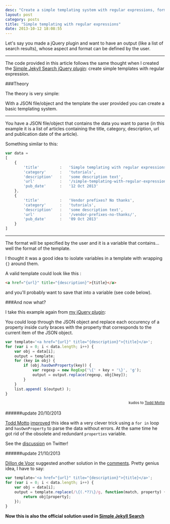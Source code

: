 ```yaml
---
desc: "Create a simple templating system with regular expressions, format, jQuery plugin, JavaScript, template, JSON"
layout: post
category: posts
title: "Simple templating with regular expressions"
date: 2013-10-12 18:08:55
---
```


Let's say you made a jQuery plugin and want to have an output (like a list of search results), whose aspect and format can be defined by the user.

_______________


The code provided in this article follows the same thought when I created the [Simple Jekyll Search jQuery plugin](/simple-jekyll-search-jquery-plugin/): create simple templates with regular expression.

###Theory

The theory is very simple:

With a JSON file/object and the template the user provided you can create a basic templating system.

----

You have a JSON file/object that contains the data you want to parse (in this example it is a list of articles containing the title, category, description, url and publication date of the article).

Something similar to this:

```javascript
var data =
[
	{
		'title'			:	'Simple templating with regular expressions',
		'category'		:	'tutorials',
		'description'	:	'some description text',
		'url'			:	'/simple-templating-with-regular-expressions/',
		'pub_date'		:	'12 Oct 2013'
	},
	{
		'title'			:	'Vendor prefixes? No thanks',
		'category'		:	'tutorials',
		'description'	:	'some description text',
		'url'			:	'/vendor-prefixes-no-thanks/',
		'pub_date'		:	'09 Oct 2013'
	}
]
```

-----

The format will be specified by the user and it is a variable that contains... well the format of the template.

I thought it was a good idea to isolate variables in a template with wrapping `{}` around them.

A valid template could look like this :

```html
<a href="{url}" title="{description}">{title}</a>
```

and you'll probably want to save that into a variable (see code below).

###And now what?

I take this example again from [my jQuery plugin](/simple-jekyll-search-jquery-plugin/):

You could loop through the JSON object and replace each occurency of a property inside curly braces with the property that corresponds to the current item of the JSON object.

```javascript
var template='<a href="{url}" title="{description}">{title}</a>';
for (var i = 0; i < data.length; i++) {
    var obj = data[i];
    output = template;
    for (key in obj) {
        if (obj.hasOwnProperty(key)) {
            var regexp = new RegExp('\{' + key + '\}', 'g');
            output = output.replace(regexp, obj[key]);
        }
    }
    list.append( $(output) );
}
```
<small style='float:right'>kudos to [Todd Motto](http://toddmotto.com)</small>
<br/>

######update 20/10/2013

[Todd Motto](http://toddmotto.com) [improved](http://jsfiddle.net/toddmotto/xxghB/) this idea with a very clever trick using a `for in` loop and `hasOwnProperty` to parse the data without errors. At the same time he got rid of the obsolete and redundant `properties` variable.

See the [discussion](https://twitter.com/toddmotto/status/391850946999115776) on Twitter!


######update 21/10/2013

[Dillon de Voor](http://www.crocodillon.com/) suggested another solution in the [comments](#comment-1090158632). Pretty genius idea, I have to say:

```javascript
var template='<a href="{url}" title="{description}">{title}</a>';
for (var i = 0; i < data.length; i++) {
    var obj = data[i];
    output = template.replace(/\{(.*?)\}/g, function(match, property) {
    	return obj[property];
	});
}
```

**Now this is also the official solution used in [Simple Jekyll Search](/simple-jekyll-search-jquery-plugin/)**
